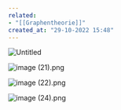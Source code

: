 ```yaml
---
related:
- "[[Graphentheorie]]"
created_at: "29-10-2022 15:48"
---
```



![Untitled](Untitled%20109.png)

![image (21).png](image_(21)%206.png)

![image (22).png](image_(22)%206.png)

![image (24).png](image_(24)%206.png)